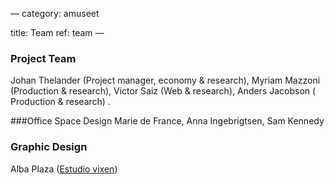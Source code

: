 —
category: amuseet

title: Team
ref: team
—

###  Project Team 
Johan Thelander (Project manager, economy & research), Myriam Mazzoni (Production & research), Victor Saiz (Web & research), Anders Jacobson ( Production & research) . 

###Office Space Design
Marie de France, Anna Ingebrigtsen, Sam Kennedy

### Graphic Design
Alba Plaza ([Estudio vixen](http://estudiovixen.es))